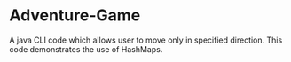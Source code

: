 # Adventure-Game
A java CLI code which allows user to move only in specified direction.
This code demonstrates the use of HashMaps. 
